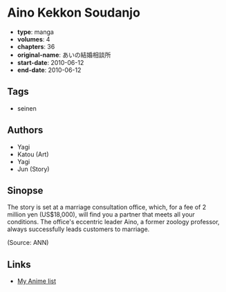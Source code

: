 # Aino Kekkon Soudanjo

-   **type**: manga
-   **volumes**: 4
-   **chapters**: 36
-   **original-name**: あいの結婚相談所
-   **start-date**: 2010-06-12
-   **end-date**: 2010-06-12

## Tags

-   seinen

## Authors

-   Yagi
-   Katou (Art)
-   Yagi
-   Jun (Story)

## Sinopse

The story is set at a marriage consultation office, which, for a fee of 2 million yen (US$18,000), will find you a partner that meets all your conditions. The office's eccentric leader Aino, a former zoology professor, always successfully leads customers to marriage.

(Source: ANN)

## Links

-   [My Anime list](https://myanimelist.net/manga/107549/Aino_Kekkon_Soudanjo)
